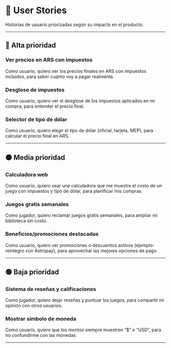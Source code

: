 # 📌 User Stories 

Historias de usuario priorizadas según su impacto en el producto.  

---

## 🔴 Alta prioridad

### Ver precios en ARS con impuestos  
Como usuario, quiero ver los precios finales en ARS con impuestos incluidos, para saber cuánto voy a pagar realmente.  

### Desglose de impuestos  
Como usuario, quiero ver el desglose de los impuestos aplicados en mi compra, para entender el precio final.  

### Selector de tipo de dólar  
Como usuario, quiero elegir el tipo de dólar (oficial, tarjeta, MEP), para calcular el precio final en ARS.  

---

## 🟠 Media prioridad

### Calculadora web  
Como usuario, quiero usar una calculadora que me muestre el costo de un juego con impuestos y tipo de dólar, para planificar mis compras.  

### Juegos gratis semanales  
Como jugador, quiero reclamar juegos gratis semanales, para ampliar mi biblioteca sin costo.  

### Beneficios/promociones destacadas  
Como usuario, quiero ver promociones o descuentos activos (ejemplo: reintegro con Astropay), para aprovechar las mejores opciones de pago.  

---

## 🟢 Baja prioridad

### Sistema de reseñas y calificaciones  
Como jugador, quiero dejar reseñas y puntuar los juegos, para compartir mi opinión con otros usuarios.  

### Mostrar símbolo de moneda  
Como usuario, quiero que los montos siempre muestren “$” o “USD”, para no confundirme con las monedas.  

---
